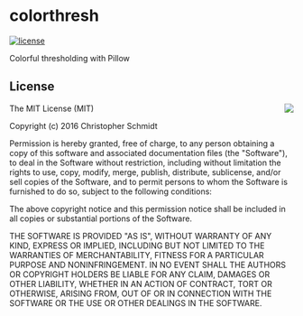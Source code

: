 # colorthresh
[![license](https://img.shields.io/github/license/mashape/apistatus.svg?maxAge=2592000?style=plastic)](https://opensource.org/licenses/MIT)

Colorful thresholding with Pillow

## License
<a href="https://opensource.org/licenses/MIT"><img align="right" src="http://opensource.org/trademarks/opensource/OSI-Approved-License-100x137.png"></a>
The MIT License (MIT)

Copyright (c) 2016 Christopher Schmidt

Permission is hereby granted, free of charge, to any person obtaining a copy
of this software and associated documentation files (the "Software"), to deal
in the Software without restriction, including without limitation the rights
to use, copy, modify, merge, publish, distribute, sublicense, and/or sell
copies of the Software, and to permit persons to whom the Software is
furnished to do so, subject to the following conditions:

The above copyright notice and this permission notice shall be included in all
copies or substantial portions of the Software.

THE SOFTWARE IS PROVIDED "AS IS", WITHOUT WARRANTY OF ANY KIND, EXPRESS OR
IMPLIED, INCLUDING BUT NOT LIMITED TO THE WARRANTIES OF MERCHANTABILITY,
FITNESS FOR A PARTICULAR PURPOSE AND NONINFRINGEMENT. IN NO EVENT SHALL THE
AUTHORS OR COPYRIGHT HOLDERS BE LIABLE FOR ANY CLAIM, DAMAGES OR OTHER
LIABILITY, WHETHER IN AN ACTION OF CONTRACT, TORT OR OTHERWISE, ARISING FROM,
OUT OF OR IN CONNECTION WITH THE SOFTWARE OR THE USE OR OTHER DEALINGS IN THE
SOFTWARE.
